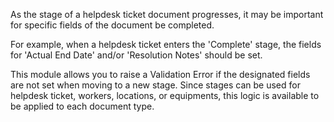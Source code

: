 As the stage of a helpdesk ticket document progresses, it may be
important for specific fields of the document be completed.

For example, when a helpdesk ticket enters the 'Complete' stage, the
fields for 'Actual End Date' and/or 'Resolution Notes' should be set.

This module allows you to raise a Validation Error if the designated
fields are not set when moving to a new stage. Since stages can be used
for helpdesk ticket, workers, locations, or equipments, this logic is
available to be applied to each document type.
